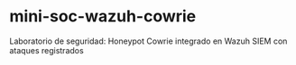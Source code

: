 # mini-soc-wazuh-cowrie
Laboratorio de seguridad: Honeypot Cowrie integrado en Wazuh SIEM con ataques registrados
